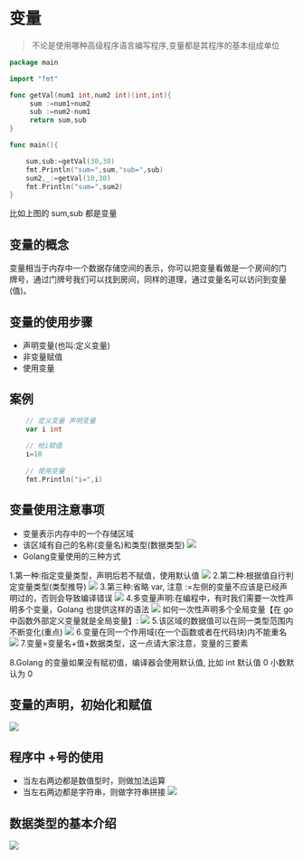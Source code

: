 # 变量

> 不论是使用哪种高级程序语言编写程序,变量都是其程序的基本组成单位

```go
package main

import "fmt"

func getVal(num1 int,num2 int)(int,int){
	 sum :=num1+num2
	 sub :=num2-num1
	 return sum,sub
}

func main(){

	sum,sub:=getVal(30,30)
	fmt.Println("sum=",sum,"sub=",sub)
	sum2,_:=getVal(10,30)
	fmt.Println("sum=",sum2)
}
```
比如上图的 sum,sub 都是变量

## 变量的概念

 变量相当于内存中一个数据存储空间的表示，你可以把变量看做是一个房间的门 牌号，通过门牌号我们可以找到房间，同样的道理，通过变量名可以访问到变量 (值)。
 
 
 
## 变量的使用步骤

 - 声明变量(也叫:定义变量)
 - 非变量赋值
 - 使用变量

## 案例

```go
    // 定义变量 声明变量
	var i int
	
	// 给i赋值
	i=10
    
	// 使用变量
	fmt.Println("i=",i)
```

## 变量使用注意事项

 - 变量表示内存中的一个存储区域
 - 该区域有自己的名称(变量名)和类型(数据类型)
 ![](./20190616102129.jpg)
 - Golang变量使用的三种方式
 
 1.第一种:指定变量类型，声明后若不赋值，使用默认值
 ![](./2.jpg)
 2.第二种:根据值自行判定变量类型(类型推导)
 ![](./3.jpg)
 3.第三种:省略 var, 注意 :=左侧的变量不应该是已经声明过的，否则会导致编译错误
 ![](./4.jpg)
 4.多变量声明:在编程中，有时我们需要一次性声明多个变量，Golang 也提供这样的语法
 ![](./5.jpg)
 如何一次性声明多个全局变量【在 go 中函数外部定义变量就是全局变量】:
 ![](./6.jpg)
 5.该区域的数据值可以在同一类型范围内不断变化(重点)
 ![](./7.jpg)
 6.变量在同一个作用域(在一个函数或者在代码块)内不能重名
 ![](./8.jpg)
 7.变量=变量名+值+数据类型，这一点请大家注意，变量的三要素
 
 8.Golang 的变量如果没有赋初值，编译器会使用默认值, 比如 int 默认值 0 小数默认为 0
 
 ## 变量的声明，初始化和赋值
 ![](./9.jpg)
 
 
 ## 程序中 +号的使用
 
 - 当左右两边都是数值型时，则做加法运算
 - 当左右两边都是字符串，则做字符串拼接
 ![](./10.jpg)
 
 
 ## 数据类型的基本介绍
 ![](./11.jpg)